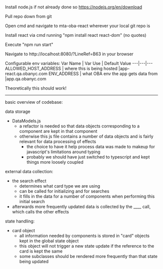 Install node.js if not already done so https://nodejs.org/en/download

Pull repo down from git

Open cmd and navigate to mta-oba-react wherever your local git repo is

Install react via cmd running "npm install react react-dom" (no quotes)

Execute "npm run start"

Navigate to http://localhost:8080/?LineRef=B63 in your browser

Configurable env variables:
Var Name | Var Use | Default Value
---|---|---
ALLOWED_HOST_ADDRESS | where this is being hosted |app-react.qa.obanyc.com
ENV_ADDRESS | what OBA env the app gets data from |app.qa.obanyc.com


Theoretically this should work!





--------

basic overview of codebase:

data storage
- DataModels.js
  - a refactor is needed so that data objects corresponding to a component are kept in that component
  - otherwise this js file contains a number of data objects and is fairly relevant for data processing of effects
    - the choice to have it help process data was made to makeup for javascript's limitations around typing
    - probably we should have just switched to typescript and kept things more loosely coupled

external data collection:
- the search effect
  - determines what card type we are using
  - can be called for initializing and for searches
  - it fills in the data for a number of components when performing this initial search
- afterwards more frequently updated data is collected by the ____ call, which calls the other effects

state handling:
- card object
  - all information needed by components is stored in "card" objects kept in the global state object
  - this object will not trigger a new state update if the reference to the card is kept the same
  - some subclasses should be rendered more frequently than that state being updated